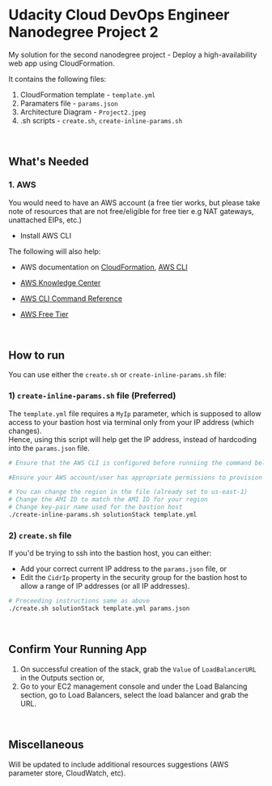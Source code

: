 # Udacity Cloud DevOps Engineer Nanodegree Project 2
My solution for the second nanodegree project - Deploy a high-availability web app using CloudFormation.


It contains the following files:
1. CloudFormation template - `template.yml`
2. Paramaters file - `params.json`
3. Architecture Diagram - `Project2.jpeg`
4. .sh scripts - `create.sh`, `create-inline-params.sh`

<br/>

## What's Needed

### 1. AWS
You would need to have an AWS account (a free tier works, but please take note of resources that are not free/eligible for free tier e.g NAT gateways, unattached EIPs, etc.)

- Install AWS CLI

The following will also help:
- AWS documentation on [CloudFormation](https://docs.aws.amazon.com/AWSCloudFormation/latest/UserGuide/Welcome.html), [AWS CLI](https://docs.aws.amazon.com/cli/latest/userguide/cli-chap-welcome.html)

- [AWS Knowledge Center](https://aws.amazon.com/premiumsupport/knowledge-center/)

- [AWS CLI Command Reference](https://awscli.amazonaws.com/v2/documentation/api/latest/index.html)

- [AWS Free Tier](https://aws.amazon.com/free/?all-free-tier&all-free-tier.sort-by=item.additionalFields.SortRank&all-free-tier.sort-order=asc&awsf.Free%20Tier%20Types=*all&awsf.Free%20Tier%20Categories=*all)


<br/>

## How to run
You can use either the `create.sh` or `create-inline-params.sh` file:

### 1) `create-inline-params.sh` file (Preferred)

The `template.yml` file requires a `MyIp` parameter, which is supposed to allow access to your bastion host via terminal only from your IP address (which changes). <br/>
Hence, using this script will help get the IP address, instead of hardcoding into the `params.json` file.
```bash
# Ensure that the AWS CLI is configured before runniing the command below

#Ensure your AWS account/user has appropriate permissions to provision resources

# You can change the region in the file (already set to us-east-1)
# Change the AMI ID to match the AMI ID for your region
# Change key-pair name used for the bastion host
./create-inline-params.sh solutionStack template.yml
```

### 2) `create.sh` file

If you'd be trying to ssh into the bastion host, you can either:
- Add your correct current IP address to the `params.json` file, or
- Edit the `CidrIp` property in the security group for the bastion host to allow a range of IP addresses (or all IP addresses). <br/>

```bash
# Preceeding instructions same as above
./create.sh solutionStack template.yml params.json
```
<br/>

## Confirm Your Running App

1) On successful creation of the stack, grab the `Value` of `LoadBalancerURL` in the Outputs section or,
2) Go to your EC2 management console and under the Load Balancing section, go to Load Balancers, select the load balancer and grab the URL.

<br/>

## Miscellaneous
Will be updated to include additional resources suggestions (AWS parameter store, CloudWatch, etc).
